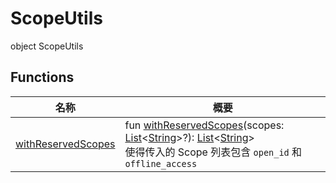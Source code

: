 # ScopeUtils


object ScopeUtils

## Functions

| 名称 | 概要 |
|---|---|
| [withReservedScopes](with-reserved-scopes.md) | fun [withReservedScopes](with-reserved-scopes.md)(scopes: [List](https://kotlinlang.org/api/latest/jvm/stdlib/kotlin.collections/-list/index.html)&lt;[String](https://kotlinlang.org/api/latest/jvm/stdlib/kotlin/-string/index.html)&gt;?): [List](https://kotlinlang.org/api/latest/jvm/stdlib/kotlin.collections/-list/index.html)&lt;[String](https://kotlinlang.org/api/latest/jvm/stdlib/kotlin/-string/index.html)&gt;<br/>使得传入的 Scope 列表包含 `open_id` 和 `offline_access` |
